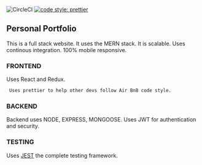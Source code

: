 ![CircleCI](https://img.shields.io/circleci/project/github/RedSparr0w/node-csgo-parser.svg) [![code style: prettier](https://img.shields.io/badge/code_style-prettier-ff69b4.svg?style=flat-square)](https://github.com/prettier/prettier)
## Personal Portfolio

This is a full stack website. It uses the MERN stack. It is scalable. Uses continous integration. 100% mobile responsive.

### FRONTEND

Uses React and Redux.

```markdown
 Uses prettier to help other devs follow Air BnB code style.
```

### BACKEND

Backend uses NODE, EXPRESS, MONGOOSE. Uses JWT for authentication and security.

### TESTING

Uses [JEST](https://https://jestjs.io) the complete testing framework.
